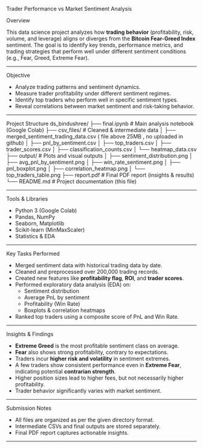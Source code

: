 Trader Performance vs Market Sentiment Analysis

Overview

This data science project analyzes how **trading behavior** (profitability, risk, volume, and leverage) aligns or diverges from the **Bitcoin Fear-Greed Index** sentiment. The goal is to identify key trends, performance metrics, and trading strategies that perform well under different sentiment conditions (e.g., Fear, Greed, Extreme Fear).

---
Objective

- Analyze trading patterns and sentiment dynamics.
- Measure trader profitability under different sentiment regimes.
- Identify top traders who perform well in specific sentiment types.
- Reveal correlations between market sentiment and risk-taking behavior.

---

Project Structure
ds_bindushree/
├── final.ipynb # Main analysis notebook (Google Colab)
├── csv_files/ # Cleaned & intermediate data
│ ├── merged_sentiment_trading_data.csv ( file above 25MB , no uploaded in github)
│ ├── pnl_by_sentiment.csv
│ ├── top_traders.csv
│ ├── trader_scores.csv
│ ├── classification_counts.csv
│ └── heatmap_data.csv
├── output/ # Plots and visual outputs
│ ├── sentiment_distribution.png
│ ├── avg_pnl_by_sentiment.png
│ ├── win_rate_sentiment.png
│ ├── pnl_boxplot.png
│ ├── correlation_heatmap.png
│ └── top_traders_table.png
├── report.pdf # Final PDF report (insights & results)
└── README.md # Project documentation (this file)


---

Tools & Libraries

- Python 3 (Google Colab)
- Pandas, NumPy
- Seaborn, Matplotlib
- Scikit-learn (MinMaxScaler)
- Statistics & EDA

---

Key Tasks Performed

- Merged sentiment data with historical trading data by date.
- Cleaned and preprocessed over 200,000 trading records.
- Created new features like **profitability flag**, **ROI**, and **trader scores**.
- Performed exploratory data analysis (EDA) on:
  - Sentiment distribution
  - Average PnL by sentiment
  - Profitability (Win Rate)
  - Boxplots & correlation heatmaps
- Ranked top traders using a composite score of PnL and Win Rate.

---

Insights & Findings

- **Extreme Greed** is the most profitable sentiment class on average.
- **Fear** also shows strong profitability, contrary to expectations.
- Traders incur **higher risk and volatility** in sentiment extremes.
- A few traders show consistent performance even in **Extreme Fear**, indicating potential **contrarian strength**.
- Higher position sizes lead to higher fees, but not necessarily higher profitability.
- Trader behavior significantly varies with market sentiment.

---

 Submission Notes

- All files are organized as per the given directory format.
- Intermediate CSVs and final outputs are stored separately.
- Final PDF report captures actionable insights.

---


